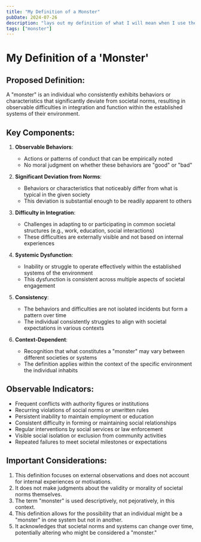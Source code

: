 ```yaml
---
title: "My Definition of a Monster"
pubDate: 2024-07-26
description: "lays out my definition of what I will mean when I use the term monster"
tags: ["monster"]
---
```


# My Definition of a 'Monster'

## Proposed Definition:
A "monster" is an individual who consistently exhibits behaviors or characteristics that significantly deviate from societal norms, resulting in observable difficulties in integration and function within the established systems of their environment.

## Key Components:

1. **Observable Behaviors**: 
   - Actions or patterns of conduct that can be empirically noted
   - No moral judgment on whether these behaviors are "good" or "bad"

2. **Significant Deviation from Norms**:
   - Behaviors or characteristics that noticeably differ from what is typical in the given society
   - This deviation is substantial enough to be readily apparent to others

3. **Difficulty in Integration**:
   - Challenges in adapting to or participating in common societal structures (e.g., work, education, social interactions)
   - These difficulties are externally visible and not based on internal experiences

4. **Systemic Dysfunction**:
   - Inability or struggle to operate effectively within the established systems of the environment
   - This dysfunction is consistent across multiple aspects of societal engagement

5. **Consistency**:
   - The behaviors and difficulties are not isolated incidents but form a pattern over time
   - The individual consistently struggles to align with societal expectations in various contexts

6. **Context-Dependent**:
   - Recognition that what constitutes a "monster" may vary between different societies or systems
   - The definition applies within the context of the specific environment the individual inhabits

## Observable Indicators:

- Frequent conflicts with authority figures or institutions
- Recurring violations of social norms or unwritten rules
- Persistent inability to maintain employment or education
- Consistent difficulty in forming or maintaining social relationships
- Regular interventions by social services or law enforcement
- Visible social isolation or exclusion from community activities
- Repeated failures to meet societal milestones or expectations

## Important Considerations:

1. This definition focuses on external observations and does not account for internal experiences or motivations.
2. It does not make judgments about the validity or morality of societal norms themselves.
3. The term "monster" is used descriptively, not pejoratively, in this context.
4. This definition allows for the possibility that an individual might be a "monster" in one system but not in another.
5. It acknowledges that societal norms and systems can change over time, potentially altering who might be considered a "monster."